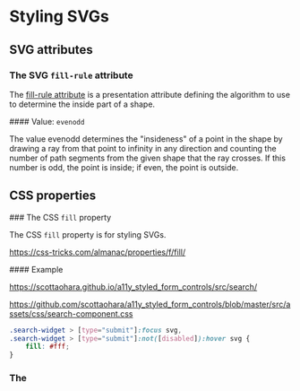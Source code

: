 # Styling SVGs

## SVG attributes

### The SVG `fill-rule` attribute

The [fill-rule attribute](https://developer.mozilla.org/en-US/docs/Web/SVG/Attribute/fill-rule) is a presentation attribute defining the algorithm to use to determine the inside part of a shape.

#### Value: `evenodd`

The value evenodd determines the "insideness" of a point in the shape by drawing a ray from that point to infinity in any direction and counting the number of path segments from the given shape that the ray crosses. If this number is odd, the point is inside; if even, the point is outside.

## CSS properties

### The CSS `fill` property

The CSS `fill` property is for styling SVGs.

https://css-tricks.com/almanac/properties/f/fill/

#### Example

https://scottaohara.github.io/a11y_styled_form_controls/src/search/

https://github.com/scottaohara/a11y_styled_form_controls/blob/master/src/assets/css/search-component.css

```css
.search-widget > [type="submit"]:focus svg,
.search-widget > [type="submit"]:not([disabled]):hover svg {
	fill: #fff;
}
```

### The 